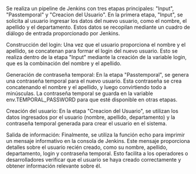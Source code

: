 Se realiza un pipeline de Jenkins con tres etapas principales: "Input", "Passtemporal" y "Creacion del Usuario".
En la primera etapa, "Input", se solicita al usuario ingresar los datos del nuevo usuario, como el nombre, el apellido y el departamento.
Estos datos se recopilan mediante un cuadro de diálogo de entrada proporcionado por Jenkins.

Construcción del login: Una vez que el usuario proporciona el nombre y el apellido, se concatenan para formar el login del nuevo usuario.
Esto se realiza dentro de la etapa "Input" mediante la creación de la variable login, que es la combinación del nombre y el apellido.

Generación de contraseña temporal: En la etapa "Passtemporal", se genera una contraseña temporal para el nuevo usuario.
Esta contraseña se crea concatenando el nombre y el apellido, y luego convirtiendo todo a minúsculas.
La contraseña temporal se guarda en la variable env.TEMPORAL_PASSWORD para que esté disponible en otras etapas.

Creación del usuario: En la etapa "Creacion del Usuario", se utilizan los datos ingresados por el usuario (nombre, apellido, departamento) y la contraseña temporal generada para crear el usuario en el sistema.


Salida de información: Finalmente, se utiliza la función echo para imprimir un mensaje informativo en la consola de Jenkins. Este mensaje proporciona detalles sobre el usuario recién creado, como su nombre, apellido, departamento, login y contraseña temporal. Esto facilita a los operadores o desarrolladores verificar que el usuario se haya creado correctamente y obtener información relevante sobre él.

















